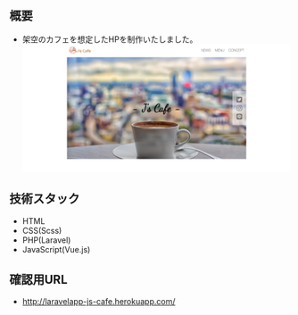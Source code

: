 ## 概要
- 架空のカフェを想定したHPを制作いたしました。　
![トップページ](public/images/appendix/top_readme.png)
## 技術スタック
- HTML
- CSS(Scss)
- PHP(Laravel)
- JavaScript(Vue.js)

## 確認用URL
- http://laravelapp-js-cafe.herokuapp.com/